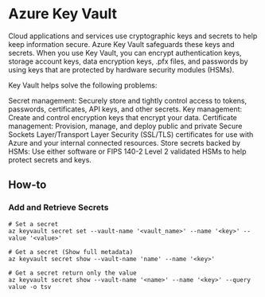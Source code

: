 # Azure Key Vault

Cloud applications and services use cryptographic keys and secrets to help keep information secure. Azure Key Vault safeguards these keys and secrets. When you use Key Vault, you can encrypt authentication keys, storage account keys, data encryption keys, .pfx files, and passwords by using keys that are protected by hardware security modules (HSMs).

Key Vault helps solve the following problems:

Secret management: Securely store and tightly control access to tokens, passwords, certificates, API keys, and other secrets.
Key management: Create and control encryption keys that encrypt your data.
Certificate management: Provision, manage, and deploy public and private Secure Sockets Layer/Transport Layer Security (SSL/TLS) certificates for use with Azure and your internal connected resources.
Store secrets backed by HSMs: Use either software or FIPS 140-2 Level 2 validated HSMs to help protect secrets and keys.

## How-to 

### Add and Retrieve Secrets

```shell 
# Set a secret
az keyvault secret set --vault-name '<vault_name>' --name '<key>' --value '<value>'

# Get a secret (Show full metadata)
az keyvault secret show --vault-name 'name' --name '<key>' 

# Get a secret return only the value
az keyvault secret show --vault-name '<name>' --name '<key>' --query value -o tsv
```
